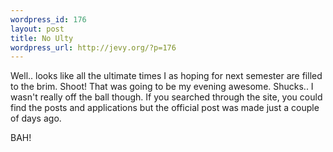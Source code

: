 ```yaml
--- 
wordpress_id: 176
layout: post
title: No Ulty
wordpress_url: http://jevy.org/?p=176
---
```

Well.. looks like all the ultimate times I as hoping for next semester are filled to the brim.  Shoot!  That was going to be my evening awesome.  Shucks.. I wasn't really off the ball though.  If you searched through the site, you could find the posts and applications but the official post was made just a couple of days ago.

BAH!
